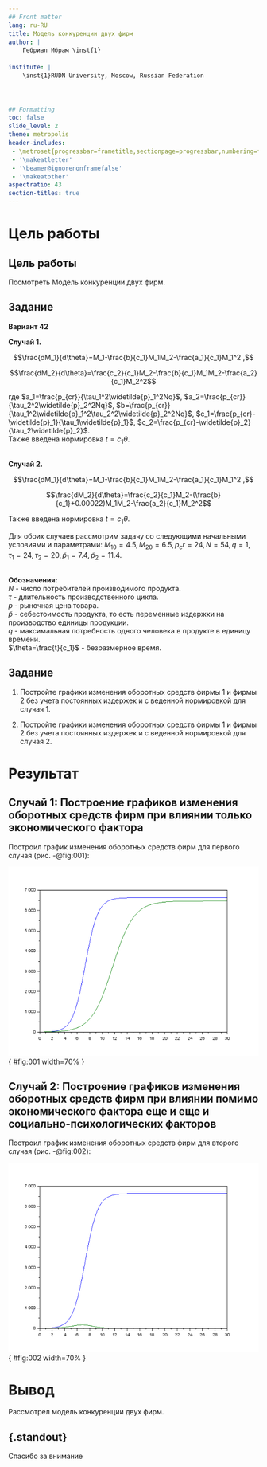 ```yaml
---
## Front matter
lang: ru-RU
title: Модель конкуренции двух фирм
author: |
	Гебриал Ибрам \inst{1}
	
institute: |
	\inst{1}RUDN University, Moscow, Russian Federation
	


## Formatting
toc: false
slide_level: 2
theme: metropolis
header-includes: 
 - \metroset{progressbar=frametitle,sectionpage=progressbar,numbering=fraction}
 - '\makeatletter'
 - '\beamer@ignorenonframefalse'
 - '\makeatother'
aspectratio: 43
section-titles: true
---
```


# Цель работы

## Цель работы

Посмотреть Модель конкуренции двух фирм.

## Задание

**Вариант 42**

**Случай 1.** 

$$\frac{dM_1}{d\theta}=M_1-\frac{b}{c_1}M_1M_2-\frac{a_1}{c_1}M_1^2 ,$$

$$\frac{dM_2}{d\theta}=\frac{c_2}{c_1}M_2-\frac{b}{c_1}M_1M_2-\frac{a_2}{c_1}M_2^2$$

где $a_1=\frac{p_{cr}}{\tau_1^2\widetilde{p}_1^2Nq}$, $a_2=\frac{p_{cr}}{\tau_2^2\widetilde{p}_2^2Nq}$, $b=\frac{p_{cr}}{\tau_1^2\widetilde{p}_1^2\tau_2^2\widetilde{p}_2^2Nq}$, $c_1=\frac{p_{cr}-\widetilde{p}_1}{\tau_1\widetilde{p}_1}$, $c_2=\frac{p_{cr}-\widetilde{p}_2}{\tau_2\widetilde{p}_2}$.  
Также введена нормировка $t=c_1\theta$.

## 

**Случай 2.** 


$$\frac{dM_1}{d\theta}=M_1-\frac{b}{c_1}M_1M_2-\frac{a_1}{c_1}M_1^2 ,$$

$$\frac{dM_2}{d\theta}=\frac{c_2}{c_1}M_2-(\frac{b}{c_1}+0.00022)M_1M_2-\frac{a_2}{c_1}M_2^2$$

Также введена нормировка $t=c_1\theta$.

Для обоих случаев рассмотрим задачу со следующими начальными условиями и параметрами:
${M_1}_0=4.5, {M_2}_0=6.5, p_cr=24, N=54, q=1, \tau_1=24, \tau_2=20, \widetilde{p}_1=7.4, \widetilde{p}_2=11.4$.  


## 

**Обозначения:**  
$N$ - число потребителей производимого продукта.  
$\tau$ - длительность производственного цикла.  
$p$ - рыночная цена товара.  
$\widetilde{p}$ - себестоимость продукта, то есть переменные издержки на производство единицы
продукции.  
$q$ - максимальная потребность одного человека в продукте в единицу времени.  
$\theta=\frac{t}{c_1}$ - безразмерное время.  

## Задание

1. Постройте графики изменения оборотных средств фирмы 1 и фирмы 2 без учета постоянных издержек и с веденной нормировкой для случая 1.

2. Постройте графики изменения оборотных средств фирмы 1 и фирмы 2 без учета постоянных издержек и с веденной нормировкой для случая 2.



# Результат

## Случай 1: Построение графиков изменения оборотных средств фирм при влиянии только экономического фактора

Построил график изменения оборотных средств фирм для первого случая (рис. -@fig:001):  

![ График изменения оборотных средств фирмы 1 и фирмы 2. По оси ординат значения $M_{1,2}$, по оси абсцисс значения $\theta=\frac{t}{c_1}$ (безразмерное время).](image/1.png){ #fig:001 width=70% }  
 


## Случай 2: Построение графиков изменения оборотных средств фирм при влиянии помимо экономического фактора еще и еще и социально-психологических факторов

Построил график изменения оборотных средств фирм для второго случая (рис. -@fig:002):  

![ График изменения оборотных средств фирмы 1 и фирмы 2. По оси ординат значения $M_{1,2}$, по оси абсцисс значения $\theta=\frac{t}{c_1}$ (безразмерное время).](image/2.png){ #fig:002 width=70% }  





# Вывод


Рассмотрел модель конкуренции двух фирм.

## {.standout}

Спасибо за внимание 
